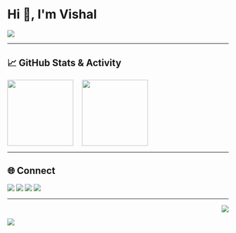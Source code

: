 

# Hi 👋, I'm Vishal

<img src="https://readme-typing-svg.herokuapp.com?lines=Computer+Science+Student;Full+Stack+Web+Developer;Freelancer;WEB3%20Enthusiast;Always%20learning&center=true&width=500&height=45&color=36BCF7&vCenter=true&pause=1000" />

---

## 📈 GitHub Stats & Activity

<div style="display: flex; flex-wrap: wrap; gap: 20px; align-items: flex-start;">

  <!-- GitHub Overview Stats -->
  <img src="https://github-readme-stats.vercel.app/api?username=VishalDevx&show_icons=true&theme=radical&hide_border=true&count_private=true" height="150" />

  <!-- Contribution Graph -->
  <img src="https://github-readme-activity-graph.vercel.app/graph?username=VishalDevx&theme=react-dark&hide_border=true&area=true" height="150" />

</div>

---

## 🌐 Connect

<p>
  <a href="mailto:your-vishalcsx@gmail.com"><img src="https://img.icons8.com/color/48/gmail-new.png" /></a>
  <a href="https://linkedin.com/in/vishal-singh-779054260"><img src="https://img.icons8.com/color/48/linkedin.png" /></a>
  <a href="https://twitter.com/VishalCsx"><img src="https://img.icons8.com/color/48/twitter--v1.png" /></a>
  <a href="https://github.com/VishalDevx"><img src="https://img.icons8.com/material-outlined/48/000000/github.png" /></a>
</p>

---

<p align="right">
  <img src="https://komarev.com/ghpvc/?username=VishalCsx&style=for-the-badge&color=36BCF7" />
</p>

<img src="https://capsule-render.vercel.app/api?type=waving&color=0:36BCF7,100:7F00FF&height=100&section=footer&animation=fadeIn" />
